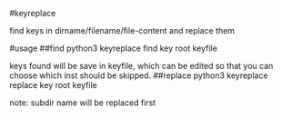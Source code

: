 #keyreplace

find keys in dirname/filename/file-content and replace them

#usage
##find
python3 keyreplace find key root keyfile

keys found will be save in keyfile, which can be edited
so that you can choose which inst should be skipped.
##replace
python3 keyreplace replace key root keyfile

note: subdir name will be replaced first
